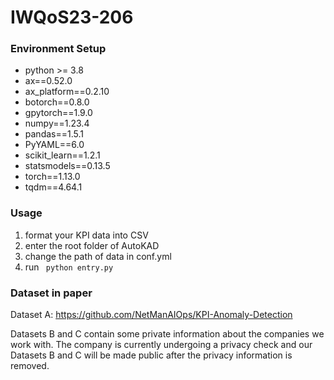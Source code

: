 # IWQoS23-206

### Environment Setup

- python >= 3.8
- ax==0.52.0
- ax_platform==0.2.10
- botorch==0.8.0
- gpytorch==1.9.0
- numpy==1.23.4
- pandas==1.5.1
- PyYAML==6.0
- scikit_learn==1.2.1
- statsmodels==0.13.5
- torch==1.13.0
- tqdm==4.64.1



### Usage

1. format your KPI data into CSV
2. enter the root folder of AutoKAD
3. change the path of data in conf.yml
4. run ``` python entry.py```



### Dataset in paper

Dataset A: https://github.com/NetManAIOps/KPI-Anomaly-Detection

Datasets B and C contain some private information about the companies we work with. The company is currently undergoing a privacy check and our Datasets B and C will be made public after the privacy information is removed.

